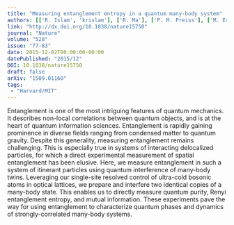 ```yaml
---
title: "Measuring entanglement entropy in a quantum many-body system"
authors: [['R. Islam', 'krislam'], ['R. Ma'], ['P. M. Preiss'], ['M. Eric Tai'], ['A. Lukin'], ['M. Rispoli'], ['M. Greiner']]
link: "http://dx.doi.org/10.1038/nature15750"
journal: "Nature"
volume: "528"
issue: "77-83"
date: 2015-12-02T00:00:00-00:00
datePublished: "2015/12"
DOI: 10.1038/nature15750
draft: false
arXiv: "1509.01160"
tags:
 - "Harvard/MIT"
---
```



Entanglement is one of the most intriguing features of quantum mechanics. It
describes non-local correlations between quantum objects, and is at the heart
of quantum information sciences. Entanglement is rapidly gaining prominence in
diverse fields ranging from condensed matter to quantum gravity. Despite this
generality, measuring entanglement remains challenging. This is especially true
in systems of interacting delocalized particles, for which a direct
experimental measurement of spatial entanglement has been elusive. Here, we
measure entanglement in such a system of itinerant particles using quantum
interference of many-body twins. Leveraging our single-site resolved control of
ultra-cold bosonic atoms in optical lattices, we prepare and interfere two
identical copies of a many-body state. This enables us to directly measure
quantum purity, Renyi entanglement entropy, and mutual information. These
experiments pave the way for using entanglement to characterize quantum phases
and dynamics of strongly-correlated many-body systems.

